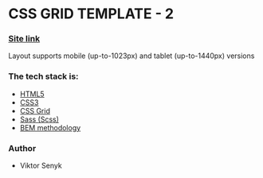 # CSS GRID TEMPLATE - 2

### [Site link](https://viktorsenyk.github.io/css-grid-template-2/)

Layout supports mobile (up-to-1023px) and tablet (up-to-1440px) versions

### The tech stack is:

- [HTML5](https://en.wikipedia.org/wiki/HTML5)
- [CSS3](https://en.wikipedia.org/wiki/Cascading_Style_Sheets)
- [CSS Grid](https://developer.mozilla.org/ru/docs/Web/CSS/CSS_Grid_Layout/Basic_Concepts_of_Grid_Layout)
- [Sass (Scss)](https://sass-lang.com/)
- [BEM methodology](https://en.bem.info/methodology/)

### Author

- Viktor Senyk
